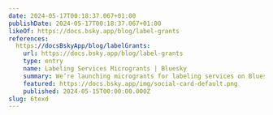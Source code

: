 ```yaml
---
date: 2024-05-17T00:18:37.067+01:00
publishDate: 2024-05-17T00:18:37.067+01:00
likeOf: https://docs.bsky.app/blog/label-grants
references:
  https://docsBskyApp/blog/labelGrants:
    url: https://docs.bsky.app/blog/label-grants
    type: entry
    name: Labeling Services Microgrants | Bluesky
    summary: We’re launching microgrants for labeling services on Bluesky!
    featured: https://docs.bsky.app/img/social-card-default.png
    published: 2024-05-15T00:00:00.000Z
slug: 6texd
---
```

